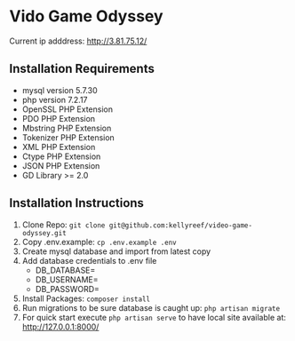 # Vido Game Odyssey
Current ip adddress: http://3.81.75.12/

## Installation Requirements
- mysql version 5.7.30
- php version 7.2.17
- OpenSSL PHP Extension
- PDO PHP Extension
- Mbstring PHP Extension
- Tokenizer PHP Extension
- XML PHP Extension
- Ctype PHP Extension
- JSON PHP Extension
- GD Library >= 2.0

## Installation Instructions
1. Clone Repo: `git clone git@github.com:kellyreef/video-game-odyssey.git`
2. Copy .env.example: `cp .env.example .env`
3. Create mysql database and import from latest copy
4. Add database credentials to .env file
    - DB_DATABASE=
    - DB_USERNAME=
    - DB_PASSWORD=
5. Install Packages: `composer install`
6. Run migrations to be sure database is caught up: `php artisan migrate`
7. For quick start execute `php artisan serve` to have local site available at: http://127.0.0.1:8000/
